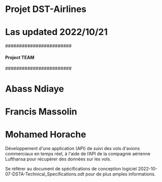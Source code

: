 # Projet DST-Airlines
# Las updated 2022/10/21
########################
####  Project TEAM  ####
########################
# Abass Ndiaye
# Francis Massolin
# Mohamed Horache

Développement d'une application (API) de suivi des vols d'avions commerciaux en temps réel, à l'aide de l’API de la compagnie aérienne Lufthansa pour récupérer des données sur les vols.

Se référer au document de spécifications de conception logiciel 2022-10-07-DSTA-Technical_Specifications.odt pour de plus amples informations.



